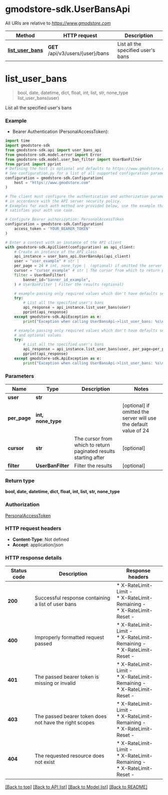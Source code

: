 # gmodstore-sdk.UserBansApi

All URIs are relative to *https://www.gmodstore.com*

Method | HTTP request | Description
------------- | ------------- | -------------
[**list_user_bans**](UserBansApi.md#list_user_bans) | **GET** /api/v3/users/{user}/bans | List all the specified user&#39;s bans


# **list_user_bans**
> bool, date, datetime, dict, float, int, list, str, none_type list_user_bans(user)

List all the specified user's bans

### Example

* Bearer Authentication (PersonalAccessToken):

```python
import time
import gmodstore-sdk
from gmodstore-sdk.api import user_bans_api
from gmodstore-sdk.model.error import Error
from gmodstore-sdk.model.user_ban_filter import UserBanFilter
from pprint import pprint
# Defining the host is optional and defaults to https://www.gmodstore.com
# See configuration.py for a list of all supported configuration parameters.
configuration = gmodstore-sdk.Configuration(
    host = "https://www.gmodstore.com"
)

# The client must configure the authentication and authorization parameters
# in accordance with the API server security policy.
# Examples for each auth method are provided below, use the example that
# satisfies your auth use case.

# Configure Bearer authorization: PersonalAccessToken
configuration = gmodstore-sdk.Configuration(
    access_token = 'YOUR_BEARER_TOKEN'
)

# Enter a context with an instance of the API client
with gmodstore-sdk.ApiClient(configuration) as api_client:
    # Create an instance of the API class
    api_instance = user_bans_api.UserBansApi(api_client)
    user = "user_example" # str | 
    per_page = 24 # int, none_type |  (optional) if omitted the server will use the default value of 24
    cursor = "cursor_example" # str | The cursor from which to return paginated results starting after (optional)
    filter = UserBanFilter(
        banner_id="banner_id_example",
    ) # UserBanFilter | Filter the results (optional)

    # example passing only required values which don't have defaults set
    try:
        # List all the specified user's bans
        api_response = api_instance.list_user_bans(user)
        pprint(api_response)
    except gmodstore-sdk.ApiException as e:
        print("Exception when calling UserBansApi->list_user_bans: %s\n" % e)

    # example passing only required values which don't have defaults set
    # and optional values
    try:
        # List all the specified user's bans
        api_response = api_instance.list_user_bans(user, per_page=per_page, cursor=cursor, filter=filter)
        pprint(api_response)
    except gmodstore-sdk.ApiException as e:
        print("Exception when calling UserBansApi->list_user_bans: %s\n" % e)
```


### Parameters

Name | Type | Description  | Notes
------------- | ------------- | ------------- | -------------
 **user** | **str**|  |
 **per_page** | **int, none_type**|  | [optional] if omitted the server will use the default value of 24
 **cursor** | **str**| The cursor from which to return paginated results starting after | [optional]
 **filter** | **UserBanFilter**| Filter the results | [optional]

### Return type

**bool, date, datetime, dict, float, int, list, str, none_type**

### Authorization

[PersonalAccessToken](../README.md#PersonalAccessToken)

### HTTP request headers

 - **Content-Type**: Not defined
 - **Accept**: application/json


### HTTP response details

| Status code | Description | Response headers |
|-------------|-------------|------------------|
**200** | Successful response containing a list of user bans |  * X-RateLimit-Limit -  <br>  * X-RateLimit-Remaining -  <br>  * X-RateLimit-Reset -  <br>  |
**400** | Improperly formatted request passed |  * X-RateLimit-Limit -  <br>  * X-RateLimit-Remaining -  <br>  * X-RateLimit-Reset -  <br>  |
**401** | The passed bearer token is missing or invalid |  * X-RateLimit-Limit -  <br>  * X-RateLimit-Remaining -  <br>  * X-RateLimit-Reset -  <br>  |
**403** | The passed bearer token does not have the right scopes |  * X-RateLimit-Limit -  <br>  * X-RateLimit-Remaining -  <br>  * X-RateLimit-Reset -  <br>  |
**404** | The requested resource does not exist |  * X-RateLimit-Limit -  <br>  * X-RateLimit-Remaining -  <br>  * X-RateLimit-Reset -  <br>  |

[[Back to top]](#) [[Back to API list]](../README.md#documentation-for-api-endpoints) [[Back to Model list]](../README.md#documentation-for-models) [[Back to README]](../README.md)

